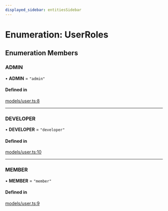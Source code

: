 ```yaml
---
displayed_sidebar: entitiesSidebar
---
```


# Enumeration: UserRoles

## Enumeration Members

### ADMIN

• **ADMIN** = ``"admin"``

#### Defined in

[models/user.ts:8](https://github.com/productinfo/medusa/blob/e4e65812/packages/medusa/src/models/user.ts#L8)

___

### DEVELOPER

• **DEVELOPER** = ``"developer"``

#### Defined in

[models/user.ts:10](https://github.com/productinfo/medusa/blob/e4e65812/packages/medusa/src/models/user.ts#L10)

___

### MEMBER

• **MEMBER** = ``"member"``

#### Defined in

[models/user.ts:9](https://github.com/productinfo/medusa/blob/e4e65812/packages/medusa/src/models/user.ts#L9)
